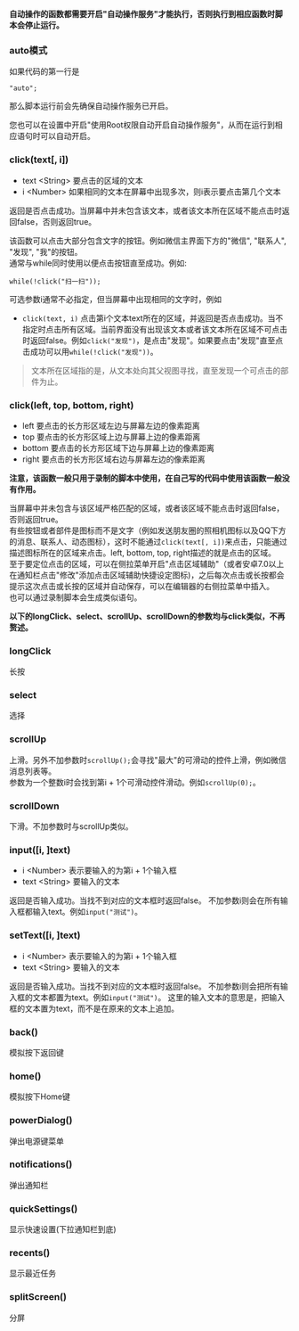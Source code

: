 **自动操作的函数都需要开启"自动操作服务"才能执行，否则执行到相应函数时脚本会停止运行。**
### auto模式
如果代码的第一行是
```
"auto";
```
那么脚本运行前会先确保自动操作服务已开启。

您也可以在设置中开启"使用Root权限自动开启自动操作服务"，从而在运行到相应语句时可以自动开启。
### click(text[, i])
* text \<String\> 要点击的区域的文本
* i \<Number\> 如果相同的文本在屏幕中出现多次，则i表示要点击第几个文本  

返回是否点击成功。当屏幕中并未包含该文本，或者该文本所在区域不能点击时返回false，否则返回true。

该函数可以点击大部分包含文字的按钮。例如微信主界面下方的"微信", "联系人", "发现", "我"的按钮。  
通常与while同时使用以便点击按钮直至成功。例如:
```
while(!click("扫一扫"));
```
可选参数i通常不必指定，但当屏幕中出现相同的文字时，例如
* `click(text, i)` 点击第i个文本text所在的区域，并返回是否点击成功。当不指定时点击所有区域。当前界面没有出现该文本或者该文本所在区域不可点击时返回false。例如`click("发现")`，是点击"发现"。如果要点击"发现"直至点击成功可以用`while(!click("发现"))`。
> 文本所在区域指的是，从文本处向其父视图寻找，直至发现一个可点击的部件为止。
### click(left, top, bottom, right)
* left 要点击的长方形区域左边与屏幕左边的像素距离
* top 要点击的长方形区域上边与屏幕上边的像素距离
* bottom 要点击的长方形区域下边与屏幕上边的像素距离
* right 要点击的长方形区域右边与屏幕左边的像素距离

**注意，该函数一般只用于录制的脚本中使用，在自己写的代码中使用该函数一般没有作用。**

当屏幕中并未包含与该区域严格匹配的区域，或者该区域不能点击时返回false，否则返回true。  
有些按钮或者部件是图标而不是文字（例如发送朋友圈的照相机图标以及QQ下方的消息、联系人、动态图标），这时不能通过`click(text[, i])`来点击，只能通过描述图标所在的区域来点击。left, bottom, top, right描述的就是点击的区域。  
至于要定位点击的区域，可以在侧拉菜单开启"点击区域辅助"（或者安卓7.0以上在通知栏点击"修改"添加点击区域辅助快捷设定图标)，之后每次点击或长按都会提示这次点击或长按的区域并自动保存，可以在编辑器的右侧拉菜单中插入。  
也可以通过录制脚本会生成类似语句。

**以下的longClick、select、scrollUp、scrollDown的参数均与click类似，不再赘述。**

### longClick 
长按
### select 
选择
### scrollUp 
上滑。另外不加参数时`scrollUp();`会寻找"最大"的可滑动的控件上滑，例如微信消息列表等。  
参数为一个整数i时会找到第i + 1个可滑动控件滑动。例如`scrollUp(0);`。
### scrollDown 
下滑。不加参数时与scrollUp类似。
### input(\[i, \]text) 
* i \<Number\> 表示要输入的为第i + 1个输入框
* text \<String\> 要输入的文本

返回是否输入成功。当找不到对应的文本框时返回false。
不加参数i则会在所有输入框都输入text。例如`input("测试")`。

### setText(\[i, \]text) 
* i \<Number\> 表示要输入的为第i + 1个输入框
* text \<String\> 要输入的文本

返回是否输入成功。当找不到对应的文本框时返回false。
不加参数i则会把所有输入框的文本都置为text。例如`input("测试")`。
这里的输入文本的意思是，把输入框的文本置为text，而不是在原来的文本上追加。


### back()
模拟按下返回键

### home()
模拟按下Home键

### powerDialog()
弹出电源键菜单

### notifications()
弹出通知栏

### quickSettings()
显示快速设置(下拉通知栏到底)

### recents()
显示最近任务

### splitScreen()
分屏
